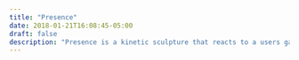 ```yaml
---
title: "Presence"
date: 2018-01-21T16:08:45-05:00
draft: false
description: "Presence is a kinetic sculpture that reacts to a users gaze"
---
```



